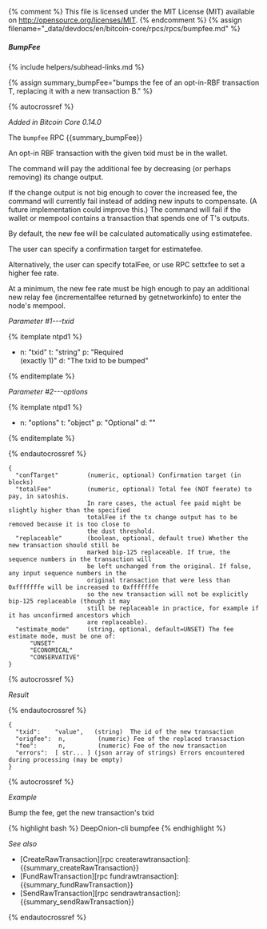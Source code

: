 {% comment %}
This file is licensed under the MIT License (MIT) available on
http://opensource.org/licenses/MIT.
{% endcomment %}
{% assign filename="_data/devdocs/en/bitcoin-core/rpcs/rpcs/bumpfee.md" %}

##### BumpFee
{% include helpers/subhead-links.md %}

{% assign summary_bumpFee="bumps the fee of an opt-in-RBF transaction T, replacing it with a new transaction B." %}

{% autocrossref %}

*Added in Bitcoin Core 0.14.0*

The `bumpfee` RPC {{summary_bumpFee}}

An opt-in RBF transaction with the given txid must be in the wallet.

The command will pay the additional fee by decreasing (or perhaps removing) its change output.

If the change output is not big enough to cover the increased fee, the command will currently fail
instead of adding new inputs to compensate. (A future implementation could improve this.)
The command will fail if the wallet or mempool contains a transaction that spends one of T's outputs.

By default, the new fee will be calculated automatically using estimatefee.

The user can specify a confirmation target for estimatefee.

Alternatively, the user can specify totalFee, or use RPC settxfee to set a higher fee rate.

At a minimum, the new fee rate must be high enough to pay an additional new relay fee (incrementalfee
returned by getnetworkinfo) to enter the node's mempool.

*Parameter #1---txid*

{% itemplate ntpd1 %}
- n: "txid"
  t: "string"
  p: "Required<br>(exactly 1)"
  d: "The txid to be bumped"

{% enditemplate %}

*Parameter #2---options*

{% itemplate ntpd1 %}
- n: "options"
  t: "object"
  p: "Optional"
  d: ""

{% enditemplate %}

{% endautocrossref %}

    {
      "confTarget"        (numeric, optional) Confirmation target (in blocks)
      "totalFee"          (numeric, optional) Total fee (NOT feerate) to pay, in satoshis.
                          In rare cases, the actual fee paid might be slightly higher than the specified
                          totalFee if the tx change output has to be removed because it is too close to
                          the dust threshold.
      "replaceable"       (boolean, optional, default true) Whether the new transaction should still be
                          marked bip-125 replaceable. If true, the sequence numbers in the transaction will
                          be left unchanged from the original. If false, any input sequence numbers in the
                          original transaction that were less than 0xfffffffe will be increased to 0xfffffffe
                          so the new transaction will not be explicitly bip-125 replaceable (though it may
                          still be replaceable in practice, for example if it has unconfirmed ancestors which
                          are replaceable).
      "estimate_mode"     (string, optional, default=UNSET) The fee estimate mode, must be one of:
          "UNSET"
          "ECONOMICAL"
          "CONSERVATIVE"
    }

{% autocrossref %}

*Result*

{% endautocrossref %}

    {
      "txid":    "value",   (string)  The id of the new transaction
      "origfee":  n,         (numeric) Fee of the replaced transaction
      "fee":      n,         (numeric) Fee of the new transaction
      "errors":  [ str... ] (json array of strings) Errors encountered during processing (may be empty)
    }

{% autocrossref %}

*Example*

Bump the fee, get the new transaction's txid

{% highlight bash %}
DeepOnion-cli bumpfee <txid>
{% endhighlight %}

*See also*

* [CreateRawTransaction][rpc createrawtransaction]: {{summary_createRawTransaction}}
* [FundRawTransaction][rpc fundrawtransaction]: {{summary_fundRawTransaction}}
* [SendRawTransaction][rpc sendrawtransaction]: {{summary_sendRawTransaction}}

{% endautocrossref %}
